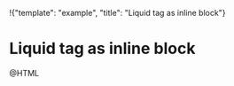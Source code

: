 !{"template": "example", "title": "Liquid tag as inline block"}

# Liquid tag as inline block

@HTML
